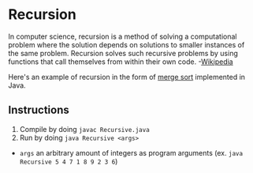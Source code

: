 # Recursion
In computer science, recursion is a method of solving a computational problem where the solution depends on solutions to smaller instances of the same problem. Recursion solves such recursive problems by using functions that call themselves from within their own code. -[Wikipedia](https://en.wikipedia.org/wiki/Recursion_(computer_science))

Here's an example of recursion in the form of [merge sort](https://www.simplilearn.com/tutorials/data-structure-tutorial/merge-sort-algorithm#:~:text=of%20the%20subproblems.-,What%20Is%20a%20Merge%20Sort%20Algorithm%3F,sublists%20into%20a%20sorted%20list.) implemented in Java.

## Instructions
1. Compile by doing `javac Recursive.java`
2. Run by doing `java Recursive <args>`
  - `args` an arbitrary amount of integers as program arguments (ex. `java Recursive 5 4 7 1 8 9 2 3 6`)